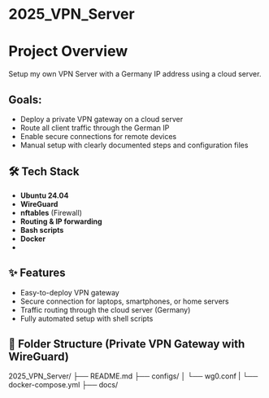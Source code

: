 # 2025_VPN_Server

# Project Overview

Setup my own VPN Server with a Germany IP address using a cloud server.

## Goals:

- Deploy a private VPN gateway on a cloud server
- Route all client traffic through the German IP
- Enable secure connections for remote devices
- Manual setup with clearly documented steps and configuration files

## 🛠 Tech Stack

- **Ubuntu 24.04**
- **WireGuard**
- **nftables** (Firewall)
- **Routing & IP forwarding**
- **Bash scripts**
- **Docker**
- 
## ✨ Features

- Easy-to-deploy VPN gateway
- Secure connection for laptops, smartphones, or home servers
- Traffic routing through the cloud server (Germany)
- Fully automated setup with shell scripts

## 📁 Folder Structure (Private VPN Gateway with WireGuard)

2025_VPN_Server/
├── README.md
├── configs/
│ └── wg0.conf
| └── docker-compose.yml
├── docs/
